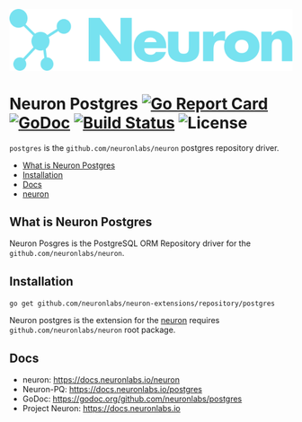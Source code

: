 ![Neuron Logo](logo.svg)

# Neuron Postgres [![Go Report Card](https://goreportcard.com/badge/github.com/neuronlabs/postgres)](https://goreportcard.com/report/github.com/neuronlabs/postgres) [![GoDoc](https://godoc.org/github.com/neuronlabs/neuron?status.svg)](https://godoc.org/github.com/neuronlabs/postgres) [![Build Status](https://travis-ci.com/neuronlabs/postgres.svg?branch=master)](https://travis-ci.com/neuronlabs/postgres) ![License](https://img.shields.io/github/license/neuronlabs/postgres.svg) 

`postgres` is the `github.com/neuronlabs/neuron` postgres repository driver.


- [What is Neuron Postgres](#what-is-neuron-postgres)
- [Installation](#installation)
- [Docs](#docs)
- [neuron](https://github.com/neuronlabs/neuron)

## What is Neuron Postgres

 Neuron Posgres is the PostgreSQL ORM Repository driver for the `github.com/neuronlabs/neuron`. 

## Installation

`go get github.com/neuronlabs/neuron-extensions/repository/postgres`

Neuron postgres is the extension for the [neuron](https://docs.neuronlabs.io/neuron) requires `github.com/neuronlabs/neuron` root package.

## Docs

- neuron: https://docs.neuronlabs.io/neuron
- Neuron-PQ: https://docs.neuronlabs.io/postgres
- GoDoc: https://godoc.org/github.com/neuronlabs/postgres
- Project Neuron: https://docs.neuronlabs.io
